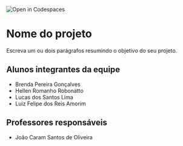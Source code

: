 ![Open in Codespaces](https://classroom.github.com/assets/open-in-codespaces-abfff4d4e15f9e1bd8274d9a39a0befe03a0632bb0f153d0ec72ff541cedbe34.svg)
# Nome do projeto
Escreva um ou dois parágrafos resumindo o objetivo do seu projeto.

## Alunos integrantes da equipe

* Brenda Pereira Gonçalves
* Hellen Romanho Robonatto
* Lucas dos Santos Lima
* Luiz Felipe dos Reis Amorim

## Professores responsáveis

* João Caram Santos de Oliveira

